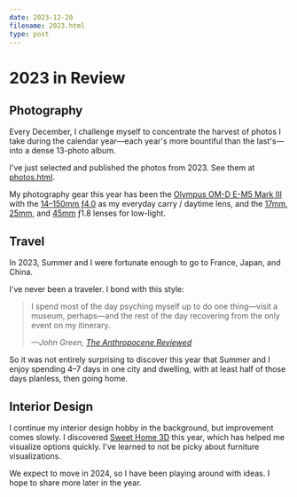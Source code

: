 ```yaml
---
date: 2023-12-20
filename: 2023.html
type: post
---
```


# 2023 in Review

## Photography

Every December, I challenge myself to concentrate the harvest of photos I take during the calendar year—each year's more bountiful than the last's—into a dense 13-photo album.

I've just selected and published the photos from 2023.
See them at [photos.html](/photos.html).

My photography gear this year has been the
[Olympus OM-D E-M5 Mark III](https://amzn.to/47nR3a9)
with the
[14–150mm ƒ4.0](https://amzn.to/48im3IS)
as my everyday carry / daytime lens, and the
[17mm](https://amzn.to/3vaUaUT),
[25mm](https://amzn.to/3tv8Eyj),
and
[45mm](https://amzn.to/3NATgXT)
ƒ1.8 lenses for low-light.

## Travel

In 2023, Summer and I were fortunate enough to go to
France,
Japan,
and China.

I've never been a traveler.
I bond with this style:

> I spend most of the day psyching myself up to do one thing—visit a museum, perhaps—and the rest of the day recovering from the only event on my itinerary.
>
> _—John Green, [The Anthropocene Reviewed](https://amzn.to/3Tzrdff)_

So it was not entirely surprising to discover this year that Summer and I enjoy spending 4–7 days in one city and dwelling,
with at least half of those days planless,
then going home.

## Interior Design

I continue my interior design hobby in the background,
but improvement comes slowly.
I discovered [Sweet Home 3D](https://www.sweethome3d.com) this year,
which has helped me visualize options quickly.
I've learned to not be picky about furniture visualizations.

We expect to move in 2024,
so I have been playing around with ideas.
I hope to share more later in the year.
